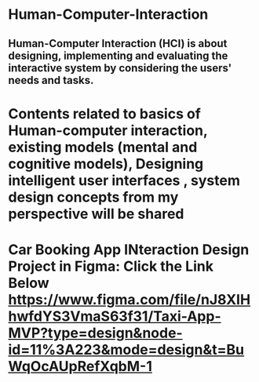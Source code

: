 # Human-Computer-Interaction
## Human-Computer Interaction (HCI) is about designing, implementing and evaluating the interactive system by considering the users' needs and tasks.


Contents related to basics of Human-computer interaction, existing models (mental and cognitive models), Designing intelligent user interfaces , system design concepts from my perspective will be shared
======================================================================================================================================
Car Booking App INteraction Design Project in Figma: Click the Link Below
https://www.figma.com/file/nJ8XIHhwfdYS3VmaS63f31/Taxi-App-MVP?type=design&node-id=11%3A223&mode=design&t=BuWqOcAUpRefXqbM-1
======================================================================================================================================
